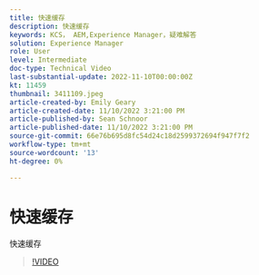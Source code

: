 ```yaml
---
title: 快速缓存
description: 快速缓存
keywords: KCS， AEM,Experience Manager，疑难解答
solution: Experience Manager
role: User
level: Intermediate
doc-type: Technical Video
last-substantial-update: 2022-11-10T00:00:00Z
kt: 11459
thumbnail: 3411109.jpeg
article-created-by: Emily Geary
article-created-date: 11/10/2022 3:21:00 PM
article-published-by: Sean Schnoor
article-published-date: 11/10/2022 3:21:00 PM
source-git-commit: 66e76b695d8fc54d24c18d2599372694f947f7f2
workflow-type: tm+mt
source-wordcount: '13'
ht-degree: 0%

---
```



# 快速缓存

快速缓存


>[!VIDEO](https://video.tv.adobe.com/v/3411109/?quality=12&learn=on)

